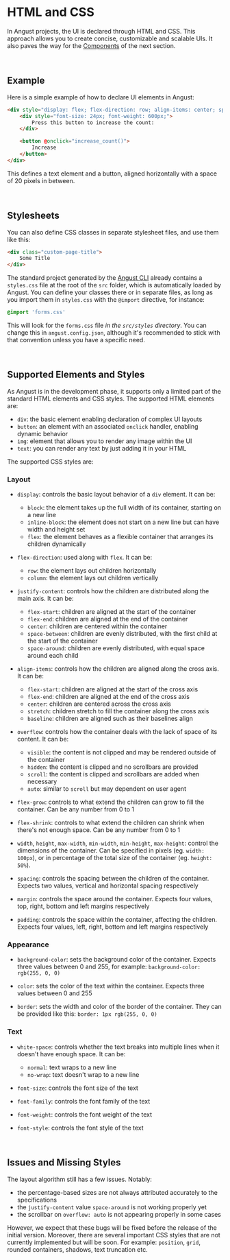 &nbsp;

# HTML and CSS

In Angust projects, the UI is declared through HTML and CSS. This approach allows you to create concise, customizable and scalable UIs. It also paves the way for the [Components](https://tudororban.github.io/Angust/v0/user-guide/components/overview) of the next section.

&nbsp;

## Example

Here is a simple example of how to declare UI elements in Angust:

```html
<div style="display: flex; flex-direction: row; align-items: center; spacing: 0px 20px;">
    <div style="font-size: 24px; font-weight: 600px;">
        Press this button to increase the count:
    </div>

    <button @onclick="increase_count()">
        Increase
    </button>
</div>
```

This defines a text element and a button, aligned horizontally with a space of 20 pixels in between. 

&nbsp;

## Stylesheets

You can also define CSS classes in separate stylesheet files, and use them like this:

```html
<div class="custom-page-title">
    Some Title
</div>
```

The standard project generated by the [Angust CLI](https://tudororban.github.io/Angust/v0/user-guide/angust-cli/overview) already contains a `styles.css` file at the root of the `src` folder, which is automatically loaded by Angust. You can define your classes there or in separate files, as long as you import them in `styles.css` with the `@import` directive, for instance:
```css
@import 'forms.css'
```
This will look for the `forms.css` file *in the `src/styles` directory*. You can change this in `angust.config.json`, although it's recommended to stick with that convention unless you have a specific need.

&nbsp;

## Supported Elements and Styles

As Angust is in the development phase, it supports only a limited part of the standard HTML elements and CSS styles. The supported HTML elements are:

- `div`: the basic element enabling declaration of complex UI layouts
- `button`: an element with an associated `onclick` handler, enabling dynamic behavior
- `img`: element that allows you to render any image within the UI
- `text`: you can render any text by just adding it in your HTML

The supported CSS styles are:

### Layout

- `display`: controls the basic layout behavior of a `div` element. It can be:
  - `block`: the element takes up the full width of its container, starting on a new line
  - `inline-block`: the element does not start on a new line but can have width and height set
  - `flex`: the element behaves as a flexible container that arranges its children dynamically

- `flex-direction`: used along with `flex`. It can be:
  - `row`: the element lays out children horizontally
  - `column`: the element lays out children vertically

- `justify-content`: controls how the children are distributed along the main axis. It can be:
  - `flex-start`: children are aligned at the start of the container
  - `flex-end`: children are aligned at the end of the container
  - `center`: children are centered within the container
  - `space-between`: children are evenly distributed, with the first child at the start of the container
  - `space-around`: children are evenly distributed, with equal space around each child

- `align-items`: controls how the children are aligned along the cross axis. It can be:
  - `flex-start`: children are aligned at the start of the cross axis
  - `flex-end`: children are aligned at the end of the cross axis
  - `center`: children are centered across the cross axis
  - `stretch`: children stretch to fill the container along the cross axis
  - `baseline`: children are aligned such as their baselines align

- `overflow`: controls how the container deals with the lack of space of its content. It can be:
  - `visible`: the content is not clipped and may be rendered outside of the container
  - `hidden`: the content is clipped and no scrollbars are provided
  - `scroll`: the content is clipped and scrollbars are added when necessary
  - `auto`: similar to `scroll` but may dependent on user agent

- `flex-grow`: controls to what extend the children can grow to fill the container. Can be any number from 0 to 1

- `flex-shrink`: controls to what extend the children can shrink when there's not enough space. Can be any number from 0 to 1

- `width`, `height`, `max-width`, `min-width`, `min-height`, `max-height`: control the dimensions of the container. Can be specified in pixels (eg. `width: 100px`), or in percentage of the total size of the container (eg. `height: 50%`).

- `spacing`: controls the spacing between the children of the container. Expects two values, vertical and horizontal spacing respectively

- `margin`: controls the space around the container. Expects four values, top, right, bottom and left margins respectively

- `padding`: controls the space within the container, affecting the children. Expects four values, left, right, bottom and left margins respectively

### Appearance

- `background-color`: sets the background color of the container. Expects three values between 0 and 255, for example: `background-color: rgb(255, 0, 0)`

- `color`: sets the color of the text within the container. Expects three values between 0 and 255
  
- `border`: sets the width and color of the border of the container. They can be provided like this: `border: 1px rgb(255, 0, 0)`

### Text
- `white-space`: controls whether the text breaks into multiple lines when it doesn't have enough space. It can be:
  - `normal`: text wraps to a new line
  - `no-wrap`: text doesn't wrap to a new line

- `font-size`: controls the font size of the text
- `font-family`: controls the font family of the text
- `font-weight`: controls the font weight of the text
- `font-style`: controls the font style of the text

&nbsp;

## Issues and Missing Styles

The layout algorithm still has a few issues. Notably:

- the percentage-based sizes are not always attributed accurately to the specifications
- the `justify-content` value `space-around` is not working properly yet
- the scrollbar on `overflow: auto` is not appearing properly in some cases

However, we expect that these bugs will be fixed before the release of the initial version. Moreover, there are several important CSS styles that are not currently implemented but will be soon. For example: `position`, `grid`, rounded containers, shadows, text truncation etc.

&nbsp;
